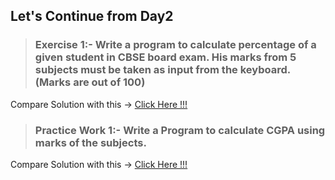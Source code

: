 ## Let's Continue from Day2

> ### Exercise 1:- Write a program to calculate percentage of a given student in CBSE board exam. His marks from 5 subjects must be taken as input from the keyboard.(Marks are out of 100)

Compare Solution with this -> [Click Here !!!](https://github.com/manjunathnmessi/Mission-Google/blob/master/Day3/Programs/Calculate_Percentage.java)

> ### Practice Work 1:- Write a Program to calculate CGPA using marks of the subjects.

Compare Solution with this -> [Click Here !!!](https://github.com/manjunathnmessi/Mission-Google/blob/master/Day3/Programs/CGPA_Generator.java)
